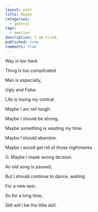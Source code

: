 ```yaml
---
layout: post
title: Maybe
categories:
  - general
tags:
  - emotion
description: I am tired.
published: true
comments: true
---
```

Way is too hard.

Thing is too compilcated.

Man is especially,

Ugly and False.

Life is losing my contral.

Maybe I am not tough.

Maybe I should be strong.

Maybe something is wasting my time.

Maybe I should abandon.

Maybe I would get rid of those nightmares.

O. Maybe I made wrong dicision.

An old song is paused,

But I should continue to dance, waiting

For a new epic.

So for a long time,

Still will I be the little doll.